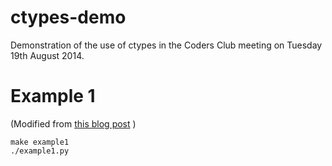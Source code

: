 ctypes-demo
===========

Demonstration of the use of ctypes in the Coders Club meeting on Tuesday 19th August 2014.

Example 1
=========

(Modified from [this blog post](http://blog.prashanthellina.com/2008/01/07/interfacing-python-with-c-using-ctypes/) )

    make example1
    ./example1.py
